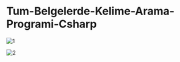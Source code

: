 # Tum-Belgelerde-Kelime-Arama-Programi-Csharp


![1](https://user-images.githubusercontent.com/33864154/50699074-dac42e80-1057-11e9-945d-ae186fa9ffae.JPG)


![2](https://user-images.githubusercontent.com/33864154/50699078-de57b580-1057-11e9-85e8-3aa7d51b77e2.JPG)
